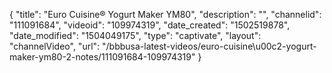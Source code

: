 {
    "title": "Euro Cuisine&reg; Yogurt Maker YM80",
    "description": "",
    "channelid": "111091684",
    "videoid": "109974319",
    "date_created": "1502519878",
    "date_modified": "1504049175",
    "type": "captivate",
    "layout": "channelVideo",
    "url": "\/bbbusa-latest-videos\/euro-cuisine\u00c2-yogurt-maker-ym80-2-notes\/111091684-109974319"
}